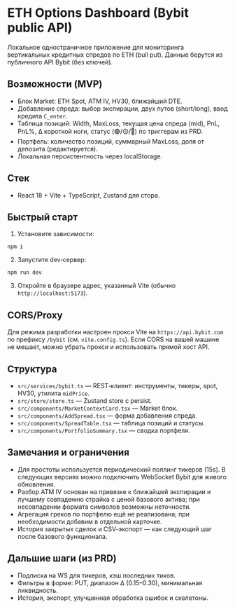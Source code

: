 # ETH Options Dashboard (Bybit public API)

Локальное одностраничное приложение для мониторинга вертикальных кредитных спредов по ETH (bull put). Данные берутся из публичного API Bybit (без ключей).

## Возможности (MVP)
- Блок Market: ETH Spot, ATM IV, HV30, ближайший DTE.
- Добавление спреда: выбор экспирации, двух путов (short/long), ввод кредита `C_enter`.
- Таблица позиций: Width, MaxLoss, текущая цена спреда (mid), PnL, PnL%, Δ короткой ноги, статус (🟢/🟡/🔴) по триггерам из PRD.
- Портфель: количество позиций, суммарный MaxLoss, доля от депозита (редактируется).
- Локальная персистентность через localStorage.

## Стек
- React 18 + Vite + TypeScript, Zustand для стора.

## Быстрый старт
1) Установите зависимости:
```
npm i
```
2) Запустите dev‑сервер:
```
npm run dev
```
3) Откройте в браузере адрес, указанный Vite (обычно `http://localhost:5173`).

## CORS/Proxy
Для режима разработки настроен прокси Vite на `https://api.bybit.com` по префиксу `/bybit` (см. `vite.config.ts`). Если CORS на вашей машине не мешает, можно убрать прокси и использовать прямой хост API.

## Структура
- `src/services/bybit.ts` — REST‑клиент: инструменты, тикеры, spot, HV30, утилита `midPrice`.
- `src/store/store.ts` — Zustand store с persist.
- `src/components/MarketContextCard.tsx` — Market блок.
- `src/components/AddSpread.tsx` — форма добавления спреда.
- `src/components/SpreadTable.tsx` — таблица позиций и статусы.
- `src/components/PortfolioSummary.tsx` — сводка портфеля.

## Замечания и ограничения
- Для простоты используется периодический поллинг тикеров (15s). В следующих версиях можно подключить WebSocket Bybit для живого обновления.
- Разбор ATM IV основан на привязке к ближайшей экспирации и лучшему совпадению страйка с ценой базового актива; при несовпадении формата символов возможны неточности.
- Агрегация греков по портфелю ещё не реализована; при необходимости добавим в отдельной карточке.
- История закрытых сделок и CSV‑экспорт — как следующий шаг после базового функционала.

## Дальшие шаги (из PRD)
- Подписка на WS для тикеров, кэш последних тиков.
- Фильтры в форме: PUT, диапазон Δ (0.15–0.30), минимальная ликвидность.
- История, экспорт, улучшенная обработка ошибок и скелетоны.

